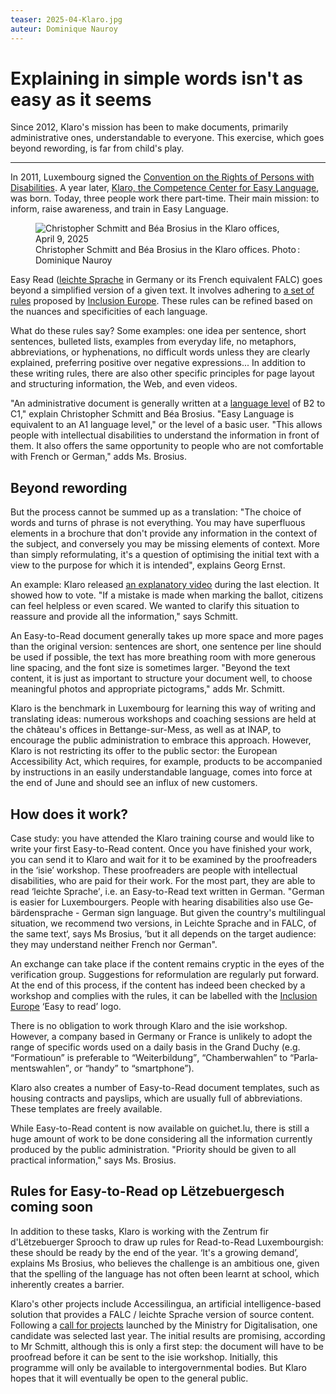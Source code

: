```yaml
---
teaser: 2025-04-Klaro.jpg
auteur: Dominique Nauroy
---
```


<hgroup>
	<h1>Explaining in simple words isn't as easy as it seems</h1>
	<p>Since 2012, Klaro's mission has been to make documents, primarily administrative ones, understandable to everyone. This exercise, which goes beyond rewording, is far from child's play.</p>
</hgroup>
<hr>
<div class="intro">
    <p>In 2011, Luxembourg signed the <a href="https://mfsva.gouvernement.lu/en/le-ministere/attributions/personnes-handicapees/convention-nations-unies.html">Convention on the Rights of Persons with Disabilities</a>. A year later, <a href="https://klaro.lu/fr/klaro_fr/ce-que-klaro-est/">Klaro, the Competence Center for Easy Language</a>, was born. Today, three people work there part-time. Their main mission: to inform, raise awareness, and train in Easy Language.</p>
</div>
<figure role="group" aria-label="Christopher Schmitt and Béa Brosius in the Klaro offices, April 9, 2025. Photo: Dominique Nauroy" class="pic">
    <img src="../../../../content/fr/news/img/2025-04-Klaro.jpg" alt="Christopher Schmitt and Béa Brosius in the Klaro offices, April 9, 2025">
    <figcaption>Christopher Schmitt and Béa Brosius in the Klaro offices. Photo&#8239;: Dominique Nauroy</figcaption>
</figure>
<p>Easy Read (<a lang="de" hreflang="de" href="https://leichte-sprache.de/">leichte Sprache</a> in Germany or its French equivalent FALC) goes beyond a simplified version of a given text. It involves adhering to <a href="https://www.inclusion-europe.eu/wp-content/uploads/2017/06/FR_Information_for_all.pdf">a set of rules</a> proposed by <a hreflang="en" lang="en" href="https://www.inclusion-europe.eu/easy-to-read/">Inclusion Europe</a>. These rules can be refined based on the nuances and specificities of each language.</p>

<p>What do these rules say? Some examples: one idea per sentence, short sentences, bulleted lists, examples from everyday life, no metaphors, abbreviations, or hyphenations, no difficult words unless they are clearly explained, preferring positive over negative expressions... In addition to these writing rules, there are also other specific principles for page layout and structuring information, the Web, and even videos.</p>

<p>"An administrative document is generally written at a <a hreflang="fr" href="https://www.lifelong-learning.lu/formation-tout-au-long-de-la-vie/cecr-cadre-europeen-commun-de-reference-pour-les-langues/fr#toc2">language level</a> of B2 to C1," explain Christopher Schmitt and Béa Brosius. "Easy Language is equivalent to an A1 language level," or the level of a basic user. "This allows people with intellectual disabilities to understand the information in front of them. It also offers the same opportunity to people who are not comfortable with French or German," adds Ms. Brosius.</p>

<h2>Beyond rewording</h2>

<p>But the process cannot be summed up as a translation: "The choice of words and turns of phrase is not everything. You may have superfluous elements in a brochure that don't provide any information in the context of the subject, and conversely you may be missing elements of context. More than simply reformulating, it's a question of optimising the initial text with a view to the purpose for which it is intended", explains Georg Ernst.</p>

<p>An example: Klaro released <a href="https://guichet.public.lu/fr/leichte-sprache/vie-publique/elections-europeennes/comment-voter.html">an explanatory video</a> during the last election. It showed how to vote. "If a mistake is made when marking the ballot, citizens can feel helpless or even scared. We wanted to clarify this situation to reassure and provide all the information," says Schmitt.</p>

<p>An Easy-to-Read document generally takes up more space and more pages than the original version: sentences are short, one sentence per line should be used if possible, the text has more breathing room with more generous line spacing, and the font size is sometimes larger. "Beyond the text content, it is just as important to structure your document well, to choose meaningful photos and appropriate pictograms," adds Mr. Schmitt.</p>

<p>Klaro is the benchmark in Luxembourg for learning this way of writing and translating ideas: numerous workshops and coaching sessions are held at the château's offices in Bettange-sur-Mess, as well as at INAP, to encourage the public administration to embrace this approach. However, Klaro is not restricting its offer to the public sector: the European Accessibility Act, which requires, for example, products to be accompanied by instructions in an easily understandable language, comes into force at the end of June and should see an influx of new customers.</p>

<h2>How does it work?</h2>

<p>Case study: you have attended the Klaro training course and would like to write your first Easy-to-Read content. Once you have finished your work, you can send it to Klaro and wait for it to be examined by the proofreaders in the ‘isie’ workshop. These proofreaders are people with intellectual disabilities, who are paid for their work. For the most part, they are able to read <span lang="de">‘leichte Sprache’</span>, i.e. an Easy-to-Read text written in German. "German is easier for Luxembourgers. People with hearing disabilities also use <span lang="de">Gebärdensprache</span> - German sign language. But given the country's multilingual situation, we recommend two versions, in <span lang="de">Leichte Sprache</span> and in FALC, of the same text‘, says Ms Brosius, ’but it all depends on the target audience: they may understand neither French nor German".</p>

<p><img src="../../../../content/fr/news/img/easy-to-read.jpg" style="float: left; max-width: 90px; height: auto; margin-right: 0.5rem;" alt="" title="Easy to Read logo">An exchange can take place if the content remains cryptic in the eyes of the verification group. Suggestions for reformulation are regularly put forward. At the end of this process, if the content has indeed been checked by a workshop and complies with the rules, it can be labelled with the <a href="https://www.inclusion-europe.eu/easy-to-read/" hreflang="en" lang="en">Inclusion Europe</a> ‘Easy to read’ logo.</p>

<p>There is no obligation to work through Klaro and the isie workshop. However, a company based in Germany or France is unlikely to adopt the range of specific words used on a daily basis in the Grand Duchy (e.g. <span lang="lb">“Formatioun”</span> is preferable to <span lang="de">“Weiterbildung”</span>, <span lang="lb">“Chamberwahlen”</span> to <span lang="de">“Parlamentswahlen”</span>, or <span lang="lb">“handy”</span> to <span lang="en">“smartphone”</span>).</p>

<p>Klaro also creates a number of Easy-to-Read document templates, such as housing contracts and payslips, which are usually full of abbreviations. These templates are freely available.</p>

<p>While Easy-to-Read content is now available on guichet.lu, there is still a huge amount of work to be done considering all the information currently produced by the public administration. "Priority should be given to all practical information," says Ms. Brosius.</p>

<h2>Rules for Easy-to-Read <span lang="lb">op Lëtzebuergesch</span> coming soon</h2>

<p>In addition to these tasks, Klaro is working with the <span lang="lb">Zentrum fir d'Lëtzebuerger Sprooch</span> to draw up rules for Read-to-Read Luxembourgish: these should be ready by the end of the year. ‘It's a growing demand’, explains Ms Brosius, who believes the challenge is an ambitious one, given that the spelling of the language has not often been learnt at school, which inherently creates a barrier.</p>

<p>Klaro's other projects include Accessilingua, an artificial intelligence-based solution that provides a FALC / leichte Sprache version of source content. Following a <a hreflang="fr" href="https://mindigital.gouvernement.lu/fr/actualites.gouvernement2024+fr+actualites+toutes_actualites+communiques+2024+05-mai+03-accessi-lingua.html">call for projects</a> launched by the Ministry for Digitalisation, one candidate was selected last year. The initial results are promising, according to Mr Schmitt, although this is only a first step: the document will have to be proofread before it can be sent to the isie workshop. Initially, this programme will only be available to intergovernmental bodies. But Klaro hopes that it will eventually be open to the general public.</p>